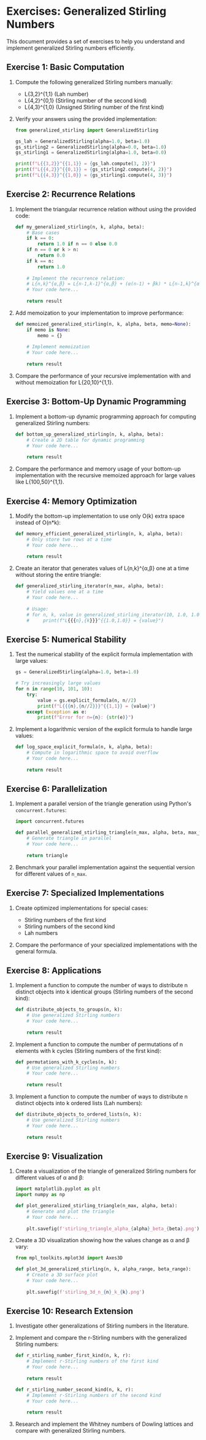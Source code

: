 # Exercises: Generalized Stirling Numbers

This document provides a set of exercises to help you understand and implement generalized Stirling numbers efficiently.

## Exercise 1: Basic Computation

1. Compute the following generalized Stirling numbers manually:
   * L{3,2}^{1,1} (Lah number)
   * L{4,2}^{0,1} (Stirling number of the second kind)
   * L{4,3}^{1,0} (Unsigned Stirling number of the first kind)

2. Verify your answers using the provided implementation:
   ```python
   from generalized_stirling import GeneralizedStirling
   
   gs_lah = GeneralizedStirling(alpha=1.0, beta=1.0)
   gs_stirling2 = GeneralizedStirling(alpha=0.0, beta=1.0)
   gs_stirling1 = GeneralizedStirling(alpha=1.0, beta=0.0)
   
   print(f"L{{3,2}}^{{1,1}} = {gs_lah.compute(3, 2)}")
   print(f"L{{4,2}}^{{0,1}} = {gs_stirling2.compute(4, 2)}")
   print(f"L{{4,3}}^{{1,0}} = {gs_stirling1.compute(4, 3)}")
   ```

## Exercise 2: Recurrence Relations

1. Implement the triangular recurrence relation without using the provided code:
   ```python
   def my_generalized_stirling(n, k, alpha, beta):
       # Base cases
       if k == 0:
           return 1.0 if n == 0 else 0.0
       if n == 0 or k > n:
           return 0.0
       if k == n:
           return 1.0
       
       # Implement the recurrence relation:
       # L{n,k}^{α,β} = L{n-1,k-1}^{α,β} + (α(n-1) + βk) * L{n-1,k}^{α,β}
       # Your code here...
       
       return result
   ```

2. Add memoization to your implementation to improve performance:
   ```python
   def memoized_generalized_stirling(n, k, alpha, beta, memo=None):
       if memo is None:
           memo = {}
       
       # Implement memoization
       # Your code here...
       
       return result
   ```

3. Compare the performance of your recursive implementation with and without memoization for L{20,10}^{1,1}.

## Exercise 3: Bottom-Up Dynamic Programming

1. Implement a bottom-up dynamic programming approach for computing generalized Stirling numbers:
   ```python
   def bottom_up_generalized_stirling(n, k, alpha, beta):
       # Create a 2D table for dynamic programming
       # Your code here...
       
       return result
   ```

2. Compare the performance and memory usage of your bottom-up implementation with the recursive memoized approach for large values like L{100,50}^{1,1}.

## Exercise 4: Memory Optimization

1. Modify the bottom-up implementation to use only O(k) extra space instead of O(n*k):
   ```python
   def memory_efficient_generalized_stirling(n, k, alpha, beta):
       # Only store two rows at a time
       # Your code here...
       
       return result
   ```

2. Create an iterator that generates values of L{n,k}^{α,β} one at a time without storing the entire triangle:
   ```python
   def generalized_stirling_iterator(n_max, alpha, beta):
       # Yield values one at a time
       # Your code here...
       
       # Usage:
       # for n, k, value in generalized_stirling_iterator(10, 1.0, 1.0):
       #     print(f"L{{{n},{k}}}^{{1.0,1.0}} = {value}")
   ```

## Exercise 5: Numerical Stability

1. Test the numerical stability of the explicit formula implementation with large values:
   ```python
   gs = GeneralizedStirling(alpha=1.0, beta=1.0)
   
   # Try increasingly large values
   for n in range(10, 101, 10):
       try:
           value = gs.explicit_formula(n, n//2)
           print(f"L{{{n},{n//2}}}^{{1,1}} = {value}")
       except Exception as e:
           print(f"Error for n={n}: {str(e)}")
   ```

2. Implement a logarithmic version of the explicit formula to handle large values:
   ```python
   def log_space_explicit_formula(n, k, alpha, beta):
       # Compute in logarithmic space to avoid overflow
       # Your code here...
       
       return result
   ```

## Exercise 6: Parallelization

1. Implement a parallel version of the triangle generation using Python's `concurrent.futures`:
   ```python
   import concurrent.futures
   
   def parallel_generalized_stirling_triangle(n_max, alpha, beta, max_workers=None):
       # Generate triangle in parallel
       # Your code here...
       
       return triangle
   ```

2. Benchmark your parallel implementation against the sequential version for different values of `n_max`.

## Exercise 7: Specialized Implementations

1. Create optimized implementations for special cases:
   * Stirling numbers of the first kind
   * Stirling numbers of the second kind
   * Lah numbers

2. Compare the performance of your specialized implementations with the general formula.

## Exercise 8: Applications

1. Implement a function to compute the number of ways to distribute n distinct objects into k identical groups (Stirling numbers of the second kind):
   ```python
   def distribute_objects_to_groups(n, k):
       # Use generalized Stirling numbers
       # Your code here...
       
       return result
   ```

2. Implement a function to compute the number of permutations of n elements with k cycles (Stirling numbers of the first kind):
   ```python
   def permutations_with_k_cycles(n, k):
       # Use generalized Stirling numbers
       # Your code here...
       
       return result
   ```

3. Implement a function to compute the number of ways to distribute n distinct objects into k ordered lists (Lah numbers):
   ```python
   def distribute_objects_to_ordered_lists(n, k):
       # Use generalized Stirling numbers
       # Your code here...
       
       return result
   ```

## Exercise 9: Visualization

1. Create a visualization of the triangle of generalized Stirling numbers for different values of α and β:
   ```python
   import matplotlib.pyplot as plt
   import numpy as np
   
   def plot_generalized_stirling_triangle(n_max, alpha, beta):
       # Generate and plot the triangle
       # Your code here...
       
       plt.savefig(f'stirling_triangle_alpha_{alpha}_beta_{beta}.png')
   ```

2. Create a 3D visualization showing how the values change as α and β vary:
   ```python
   from mpl_toolkits.mplot3d import Axes3D
   
   def plot_3d_generalized_stirling(n, k, alpha_range, beta_range):
       # Create a 3D surface plot
       # Your code here...
       
       plt.savefig(f'stirling_3d_n_{n}_k_{k}.png')
   ```

## Exercise 10: Research Extension

1. Investigate other generalizations of Stirling numbers in the literature.

2. Implement and compare the r-Stirling numbers with the generalized Stirling numbers:
   ```python
   def r_stirling_number_first_kind(n, k, r):
       # Implement r-Stirling numbers of the first kind
       # Your code here...
       
       return result
   
   def r_stirling_number_second_kind(n, k, r):
       # Implement r-Stirling numbers of the second kind
       # Your code here...
       
       return result
   ```

3. Research and implement the Whitney numbers of Dowling lattices and compare with generalized Stirling numbers.
